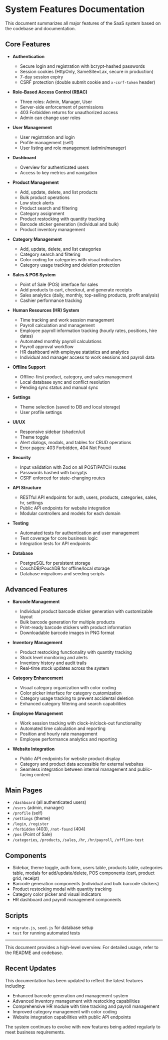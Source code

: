 # System Features Documentation

This document summarizes all major features of the SaaS system based on the codebase and documentation.

## Core Features

- **Authentication**
  - Secure login and registration with bcrypt-hashed passwords
  - Session cookies (HttpOnly, SameSite=Lax, secure in production)
  - 7-day session expiry
  - CSRF protection (double submit cookie and `x-csrf-token` header)

- **Role-Based Access Control (RBAC)**
  - Three roles: Admin, Manager, User
  - Server-side enforcement of permissions
  - 403 Forbidden returns for unauthorized access
  - Admin can change user roles

- **User Management**
  - User registration and login
  - Profile management (self)
  - User listing and role management (admin/manager)

- **Dashboard**
  - Overview for authenticated users
  - Access to key metrics and navigation

- **Product Management**
  - Add, update, delete, and list products
  - Bulk product operations
  - Low stock alerts
  - Product search and filtering
  - Category assignment
  - Product restocking with quantity tracking
  - Barcode sticker generation (individual and bulk)
  - Product inventory management

- **Category Management**
  - Add, update, delete, and list categories
  - Category search and filtering
  - Color coding for categories with visual indicators
  - Category usage tracking and deletion protection

- **Sales & POS System**
  - Point of Sale (POS) interface for sales
  - Add products to cart, checkout, and generate receipts
  - Sales analytics (daily, monthly, top-selling products, profit analysis)
  - Cashier performance tracking

- **Human Resources (HR) System**
  - Time tracking and work session management
  - Payroll calculation and management
  - Employee payroll information tracking (hourly rates, positions, hire dates)
  - Automated monthly payroll calculations
  - Payroll approval workflow
  - HR dashboard with employee statistics and analytics
  - Individual and manager access to work sessions and payroll data

- **Offline Support**
  - Offline-first product, category, and sales management
  - Local database sync and conflict resolution
  - Pending sync status and manual sync

- **Settings**
  - Theme selection (saved to DB and local storage)
  - User profile settings

- **UI/UX**
  - Responsive sidebar (shadcn/ui)
  - Theme toggle
  - Alert dialogs, modals, and tables for CRUD operations
  - Error pages: 403 Forbidden, 404 Not Found

- **Security**
  - Input validation with Zod on all POST/PATCH routes
  - Passwords hashed with bcryptjs
  - CSRF enforced for state-changing routes

- **API Structure**
  - RESTful API endpoints for auth, users, products, categories, sales, hr, settings
  - Public API endpoints for website integration
  - Modular controllers and models for each domain

- **Testing**
  - Automated tests for authentication and user management
  - Test coverage for core business logic
  - Integration tests for API endpoints

- **Database**
  - PostgreSQL for persistent storage
  - CouchDB/PouchDB for offline/local storage
  - Database migrations and seeding scripts

## Advanced Features

- **Barcode Management**
  - Individual product barcode sticker generation with customizable layout
  - Bulk barcode generation for multiple products
  - Print-ready barcode stickers with product information
  - Downloadable barcode images in PNG format

- **Inventory Management**
  - Product restocking functionality with quantity tracking
  - Stock level monitoring and alerts
  - Inventory history and audit trails
  - Real-time stock updates across the system

- **Category Enhancement**
  - Visual category organization with color coding
  - Color picker interface for category customization
  - Category usage tracking to prevent accidental deletion
  - Enhanced category filtering and search capabilities

- **Employee Management**
  - Work session tracking with clock-in/clock-out functionality
  - Automated time calculation and reporting
  - Position and hourly rate management
  - Employee performance analytics and reporting

- **Website Integration**
  - Public API endpoints for website product display
  - Category and product data accessible for external websites
  - Seamless integration between internal management and public-facing content

## Main Pages
- `/dashboard` (all authenticated users)
- `/users` (admin, manager)
- `/profile` (self)
- `/settings` (theme)
- `/login`, `/register`
- `/forbidden` (403), `/not-found` (404)
- `/pos` (Point of Sale)
- `/categories`, `/products`, `/sales`, `/hr`, `/hr/payroll`, `/offline-test`

## Components
- Sidebar, theme toggle, auth form, users table, products table, categories table, modals for add/update/delete, POS components (cart, product grid, receipt)
- Barcode generation components (individual and bulk barcode stickers)
- Product restocking modal with quantity tracking
- Category color picker and visual indicators
- HR dashboard and payroll management components

## Scripts
- `migrate.js`, `seed.js` for database setup
- `test` for running automated tests

---

This document provides a high-level overview. For detailed usage, refer to the README and codebase.

## Recent Updates

This documentation has been updated to reflect the latest features including:
- Enhanced barcode generation and management system
- Advanced inventory management with restocking capabilities  
- Comprehensive HR module with time tracking and payroll management
- Improved category management with color coding
- Website integration capabilities with public API endpoints

The system continues to evolve with new features being added regularly to meet business requirements.
